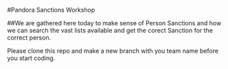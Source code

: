 #Pandora Sanctions Workshop

##We are gathered here today to make sense of Person Sanctions and how we can search the vast lists available and get the corect Sanction for the correct person.

Please clone this repo and make a new branch with you team name before you start coding.

 
